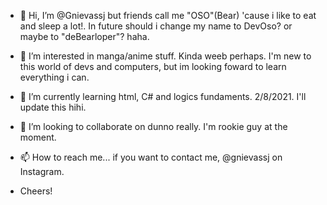 - 👋 Hi, I’m @Gnievassj but friends call me "OSO"(Bear) 'cause i like to eat and sleep a lot!. In future should i change my name to DevOso? or maybe to "deBearloper"? haha.
- 👀 I’m interested in manga/anime stuff. Kinda weeb perhaps. I'm new to this world of devs and computers, but im looking foward to learn everything i can.
- 🌱 I’m currently learning html, C# and logics fundaments. 2/8/2021. I'll update this hihi.
- 💞️ I’m looking to collaborate on dunno really. I'm rookie guy at the moment. 
- 📫 How to reach me... if you want to contact me, @gnievassj on Instagram. 

- Cheers! 

<!---
Gnieva94/Gnieva94 is a ✨ special ✨ repository because its `README.md` (this file) appears on your GitHub profile.
You can click the Preview link to take a look at your changes.
--->
